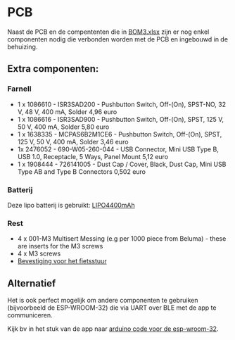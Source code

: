 # PCB

Naast de PCB en de compententen die in [BOM3.xlsx](pcb_BLELight/BOM3.xlsx) zijn er nog enkel componenten nodig die verbonden worden met de PCB en ingebouwd in de behuizing.

## Extra componenten:

### Farnell

- 1 x 1086610 -	ISR3SAD200 -  Pushbutton Switch, Off-(On), SPST-NO, 32 V, 48 V, 400 mA, Solder	4,96 euro
- 1 x 1086616 -	ISR3SAD900 -  Pushbutton Switch, Off-(On), SPST, 125 V, 50 V, 400 mA, Solder	5,80 euro
- 1 x 1638335 -	MCPAS6B2M1CE6 -  Pushbutton Switch, Off-(On), SPST, 125 V, 50 V, 400 mA, Solder	3,46 euro
- 1x 2476052 -	690-W05-260-044 -  USB Connector, Mini USB Type B, USB 1.0, Receptacle, 5 Ways, Panel Mount	5,12 euro
- 1 x 1908444 -	726141005 -  Dust Cap / Cover, Black, Dust Cap, Mini USB Type AB and Type B Connectors		0,502 euro

### Batterij
Deze lipo batterij is gebruikt: [LIPO4400mAh](https://www.olimex.com/Products/Power/BATTERY-LIPO4400mAh/)

### Rest

 - 4 x 001-M3 Multisert Messing (e.g per 1000 piece from Beluma) - these are inserts for the M3 screws
 - 4 x M3 screws
 - [Bevestiging voor het fietsstuur](https://www.dx.com/p/GACIRON-Universal-Bicycle-Handlebar-Mount-Mountain-Bike-Phone-Holder-Bike-Accessories-for-Smart-Phones-black-916491959)


## Alternatief
Het is ook perfect mogelijk om andere componenten te gebruiken (bijvoorbeeld de ESP-WROOM-32) die via UART over BLE met de app te communiceren.

Kijk bv in het stuk van de app naar [arduino code voor de esp-wroom-32](https://github.com/TeamScheire/bicycleLight/tree/master/SmartLight/app/ESP_simulation).

